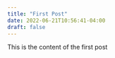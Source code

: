 ```yaml
---
title: "First Post"
date: 2022-06-21T10:56:41-04:00
draft: false
---
```


This is the content of the first post